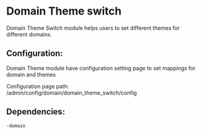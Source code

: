Domain Theme switch
===================

Domain Theme Switch module helps users to set different themes for different domains.

Configuration:
--------------
Domain Theme module have configuration setting page to set mappings for domain and themes

Configuration page path: /admin/config/domain/domain_theme_switch/config

Dependencies:
-------------
    -domain
